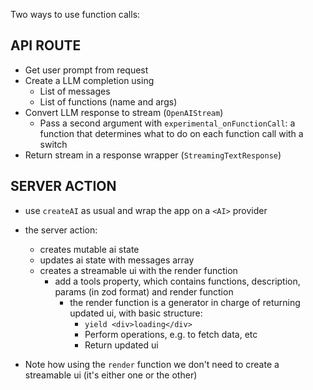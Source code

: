 Two ways to use function calls:

## API ROUTE

- Get user prompt from request
- Create a LLM completion using
  - List of messages
  - List of functions (name and args)
- Convert LLM response to stream (`OpenAIStream`)
  - Pass a second argument with `experimental_onFunctionCall`: a function that determines what to do on each function call with a switch
- Return stream in a response wrapper (`StreamingTextResponse`)

## SERVER ACTION

- use `createAI` as usual and wrap the app on a `<AI>` provider
- the server action:
  - creates mutable ai state
  - updates ai state with messages array
  - creates a streamable ui with the render function
    - add a tools property, which contains functions, description, params (in zod format) and render function
      - the render function is a generator in charge of returning updated ui, with basic structure:
        - `yield <div>loading</div>`
        - Perform operations, e.g. to fetch data, etc
        - Return updated ui

- Note how using the `render` function we don't need to create a streamable ui (it's either one or the other)